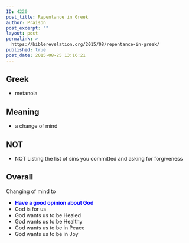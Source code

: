 ```yaml
---
ID: 4220
post_title: Repentance in Greek
author: Praison
post_excerpt: ""
layout: post
permalink: >
  https://biblerevelation.org/2015/08/repentance-in-greek/
published: true
post_date: 2015-08-25 13:16:21
---
```

<h2>Greek</h2>
<ul>
	<li>metanoia</li>
</ul>
<h2>Meaning</h2>
<ul>
	<li>a change of mind</li>
</ul>
<h2>NOT</h2>
<ul>
	<li>NOT Listing the list of sins you committed and asking for forgiveness</li>
</ul>
<h2>Overall</h2>
Changing of mind to
<ul>
	<li><span style="color: #0000ff;"><strong>Have a good opinion about God</strong></span></li>
	<li>God is for us</li>
	<li>God wants us to be Healed</li>
	<li>God wants us to be Healthy</li>
	<li>God wants us to be in Peace</li>
	<li>God wants us to be in Joy</li>
</ul>